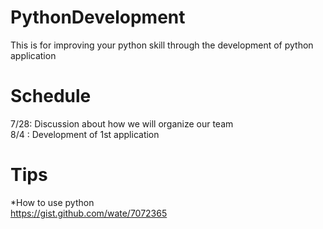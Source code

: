 # PythonDevelopment
This is for improving your python skill through the development of python application

# Schedule 
7/28: Discussion about how we will organize our team  
8/4 : Development of 1st application

# Tips 
*How to use python  
https://gist.github.com/wate/7072365
